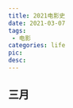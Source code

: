 ```yaml
---
title: 2021电影史
date: 2021-03-07
tags:
 - 电影
categories: life
pic: 
desc: 
---
```


## 三月





<ClientOnly >
  <Movie-2021   />
</ClientOnly>

